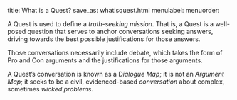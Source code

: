 title: What is a Quest?
save_as: whatisquest.html
menulabel:
menuorder:

A Quest is used to define a *truth-seeking mission*. That is, a Quest is a well-posed question that serves to anchor conversations seeking answers, driving towards the best possible justifications for those answers.

Those conversations necessarily include debate, which takes the form of Pro and Con arguments and the justifications for those arguments.

A Quest’s conversation is known as a D*ialogue Map*; it is not an *Argument Map*; it seeks to be a civil, evidenced-based *conversation* about complex, sometimes *wicked problems*.
